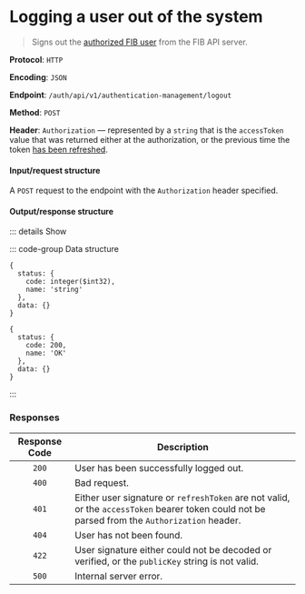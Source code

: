 # Logging a user out of the system

> Signs out the [authorized FIB user](../auth-controller/authorizing-a-user-in-the-system.md) from the FIB API server.

**Protocol**: `HTTP`

**Encoding**: `JSON`

**Endpoint**: `/auth/api/v1/authentication-management/logout`

**Method**: `POST`

**Header**: `Authorization` — represented by a `string` that is the `accessToken` value that was returned either at the authorization, or the previous time the token [has been refreshed](refreshing-authentication-tokens.md).

#### Input/request structure

A `POST` request to the endpoint with the `Authorization` header specified.

#### Output/response structure

::: details Show

::: code-group Data structure

```json5 [Structure]
{
  status: {
    code: integer($int32),
    name: 'string'
  },
  data: {}
}
```

```json5 [Example]
{
  status: {
    code: 200,
    name: 'OK'
  },
  data: {}
}
```

:::

### Responses

| Response Code | Description |
| :-: | --- |
| `200` | User has been successfully logged out. |
| `400` | Bad request. |
| `401` | Either user signature or `refreshToken` are not valid, or the `accessToken` bearer token could not be parsed from the `Authorization` header. |
| `404` | User has not been found. |
| `422` | User signature either could not be decoded or verified, or the `publicKey` string is not valid. |
| `500` | Internal server error. |

